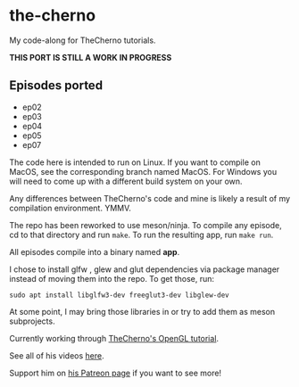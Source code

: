 # the-cherno
My code-along for TheCherno tutorials.

**THIS PORT IS STILL A WORK IN PROGRESS**
## Episodes ported
* ep02
* ep03
* ep04
* ep05
* ep07

The code here is intended to run on Linux. If you want to compile on MacOS, see the corresponding branch named MacOS.
For Windows you will need to come up with a different build system on your own.

Any differences between TheCherno's code and mine is likely a result of my compilation environment.
YMMV.

The repo has been reworked to use meson/ninja.
To compile any episode, cd to that directory and run `make`.
To run the resulting app, run `make run`.

All episodes compile into a binary named **app**.

I chose to install glfw , glew and glut dependencies via package manager instead of moving them into the repo. To get those, run:

    sudo apt install libglfw3-dev freeglut3-dev libglew-dev

At some point, I may bring those libraries in or try to add them as meson subprojects.

Currently working through [TheCherno's OpenGL tutorial](https://www.youtube.com/watch?v=W3gAzLwfIP0&list=PLlrATfBNZ98foTJPJ_Ev03o2oq3-GGOS2 "TheCherno OpenGL Tutorial").

See all of his videos [here](https://www.youtube.com/channel/UCQ-W1KE9EYfdxhL6S4twUNw "TheChernoProject").

Support him on [his Patreon page](https://www.patreon.com/thecherno/overview "TheCherno Patreon") if you want to see more!
